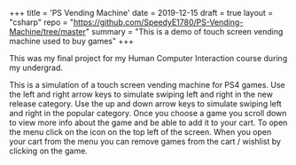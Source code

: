 +++
title = 'PS Vending Machine'
date = 2019-12-15
draft = true
layout = "csharp"
repo = "https://github.com/SpeedyE1780/PS-Vending-Machine/tree/master"
summary = "This is a demo of touch screen vending machine used to buy games"
+++

This was my final project for my Human Computer Interaction course during my undergrad.

This is a simulation of a touch screen vending machine for PS4 games.
Use the left and right arrow keys to simulate swiping left and right in the new release category.
Use the up and down arrow keys to simulate swiping left and right in the popular category.
Once you choose a game you scroll down to view more info about the game and be able to add it to your cart.
To open the menu click on the icon on the top left of the screen.
When you open your cart from the menu you can remove games from the cart / wishlist by clicking on the game.
